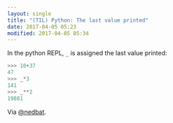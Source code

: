 ```yaml
---
layout: single
title: "(TIL) Python: The last value printed"
date: 2017-04-05 05:23
modified: 2017-04-05 05:34
---
```


In the python REPL, `_` is assigned the last value printed:

```python
>>> 10+37
47
>>> _*3
141
>>> _**2
19881
```

Via [@nedbat](https://twitter.com/nedbat/status/838822902933893122).
